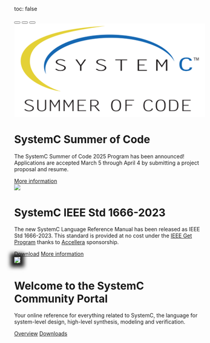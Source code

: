toc: false

<div  id="carouselExampleCaptions" class="carousel slide" data-bs-ride="carousel" data-interval="10000" >
  <div class="carousel-indicators">
    <button type="button" data-bs-target="#carouselExampleCaptions" data-bs-slide-to="0" class="active" aria-current="true" aria-label="Slide 1"></button>
    <button type="button" data-bs-target="#carouselExampleCaptions" data-bs-slide-to="1" aria-label="Slide 2"></button>
    <button type="button" data-bs-target="#carouselExampleCaptions" data-bs-slide-to="2" aria-label="Slide 3"></button>
    <!--<button type="button" data-bs-target="#carouselExampleCaptions" data-bs-slide-to="3" aria-label="Slide 4"></button>-->
  </div>
  <div class="carousel-inner hero">
      <div class="carousel-item active">
      <div class="container col-xxl-8 px-4 py-5">
        <div class="row flex-lg-row-reverse align-items-center g-5 py-5">
          <div class="col-10 col-sm-8 col-lg-6">
            <a href="/events/ssoc2025/" target="_blank"><img  src="/images/systemc-summer-of-code-logo-2-1500.png" class="d-block mx-lg-auto img-fluid" loading="lazy"></a>
          </div>
          <div class="col-lg-6">
            <h1 class="display-5 fw-bold lh-1 mb-3">SystemC Summer of Code</h1>
            <p class="lead">
            The SystemC Summer of Code 2025 Program has been announced! Applications are accepted March 5 through April 4 by submitting a project proposal and resume.</p>
            <a href="/events/ssoc2025/" target="_blank" class="btn btn-primary btn-lg">More information</a>
          </div>
        </div>
      </div>
    </div>
    <div class="carousel-item">
      <div class="container col-xxl-8 px-4 py-5">
        <div class="row flex-lg-row-reverse align-items-center g-5 py-5">
          <div class="col-10 col-sm-8 col-lg-6">
            <a href="https://ieeexplore.ieee.org/document/10246125" target="_blank"><img width="400" src="/images/1666-2023-frontpage.png" class="d-block mx-lg-auto img-fluid" loading="lazy"></a>
          </div>
          <div class="col-lg-6">
            <h1 class="display-5 fw-bold lh-1 mb-3">SystemC IEEE Std 1666-2023</h1>
            <p class="lead">The new SystemC Language Reference Manual has been released as IEEE Std 1666-2023. This standard is provided at no cost under the <a href="https://ieeexplore.ieee.org/browse/standards/get-program/page/series?id=80">IEEE Get Program</a> thanks to <a href="https://accellera.org">Accellera</a> sponsorship.</p>
            <a href="https://ieeexplore.ieee.org/document/10246125" target="_blank" class="btn btn-primary btn-lg">Download</a>
            <a href="https://standards.ieee.org/ieee/1666/7293/" target="_blank" class="btn btn-secondary btn-lg">More information</a>
          </div>
        </div>
      </div>
    </div>
   <div class="carousel-item ">
      <div class="container col-xxl-8 px-4 py-5">
        <div class="row flex-lg-row-reverse align-items-center g-5 py-3">
          <div class="col-10 col-sm-8 col-lg-6">
            <a href="/overview/systemc"><img style="box-shadow: 0px 0px 10px 10px #1e1e1e;" src="/images/sc_example.png" class="d-block mx-lg-auto img-fluid" loading="lazy"></a>
          </div>
          <div class="col-lg-6">
            <h1 class="display-5 fw-bold lh-1 mb-3">Welcome to the SystemC Community Portal</h1>
            <p class="lead">Your online reference for everything related to SystemC, the language for system-level design, high-level synthesis, modeling and verification.</p>
            <a href="/overview/systemc/" class="btn btn-primary btn-lg">Overview</a>
            <a href="/resources/standards/" class="btn btn-secondary btn-lg">Downloads</a>
          </div>
        </div>
      </div>
    </div>
    <!--<div class="carousel-item">
      <div class="container col-xxl-8 px-4 py-5">
        <div class="row flex-lg-row-reverse align-items-center g-5 py-5">
          <div class="col-10 col-sm-8 col-lg-6">
            <a href="/events/sced2024/" target="_blank"><img src="/images/systemC-evolution-day-2024-logo-400x500px.png" class="d-block mx-lg-auto img-fluid" loading="lazy"></a>
          </div>
          <div class="col-lg-6">
            <h1 class="display-5 fw-bold lh-1 mb-3">SystemC Evolution Day</h1>
            <p class="lead">The ninth SystemC Evolution Day took place at 17 October 2024. The presentations are now available!</p>
            <a href="/events/sced2024/" target="_blank" class="btn btn-primary btn-lg">Presentations</a>
          </div>
        </div>
      </div>
    </div> -->
  </div> <!-- end inner-->
</div>
